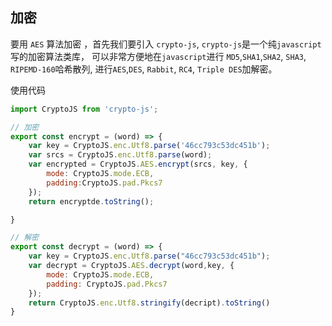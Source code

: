 ## 加密

要用 `AES` 算法加密 ，首先我们要引入 `crypto-js`, `crypto-js`是一个纯`javascript`写的加密算法类库，
可以非常方便地在`javascript`进行 `MD5`,`SHA1`,`SHA2`, `SHA3`, `RIPEMD-160`哈希散列, 进行`AES`,`DES`,
`Rabbit`,  `RC4`, `Triple DES`加解密。


使用代码
```js
import CryptoJS from 'crypto-js';

// 加密
export const encrypt = (word) => {
    var key = CryptoJS.enc.Utf8.parse('46cc793c53dc451b');
    var srcs = CryptoJS.enc.Utf8.parse(word);
    var encrypted = CryptoJS.AES.encrypt(srcs, key, {
        mode: CryptoJS.mode.ECB,
        padding:CryptoJS.pad.Pkcs7
    });
    return encryptde.toString();

}

// 解密
export const decrypt = (word) => {
    var key = CryptoJS.enc.Utf8.parse("46cc793c53dc451b");
    var decrypt = CryptoJS.AES.decrypt(word,key, {
        mode: CryptoJS.mode.ECB,
        padding: CryptoJS.pad.Pkcs7
    });
    return CryptoJS.enc.Utf8.stringify(decript).toString()
}

```